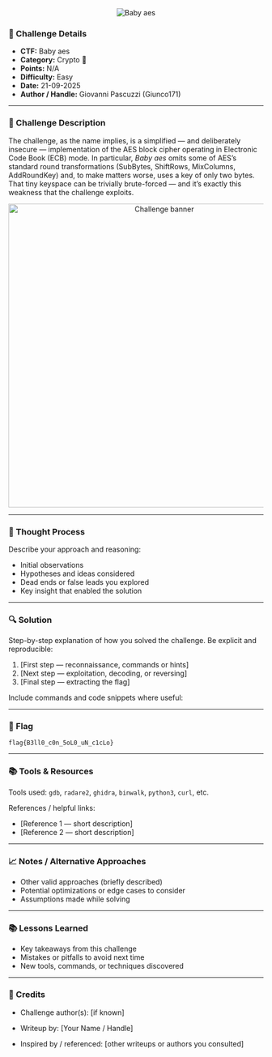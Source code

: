 <!-- CTF Name -->
<div align="center">
  <img src="challenge-name.svg" alt="Baby aes" />
</div>


### 📌 Challenge Details
- **CTF:** Baby aes 
- **Category:** Crypto 🔑<!-- [Crypto / Web / Pwn / Forensics / Misc] -->
- **Points:**  N/A
- **Difficulty:** Easy <!-- [Easy / Medium / Hard] -->
- **Date:** 21-09-2025  
- **Author / Handle:** Giovanni Pascuzzi (Giunco171)  

---

### 📝 Challenge Description
The challenge, as the name implies, is a simplified — and deliberately insecure — implementation of the AES block cipher operating in Electronic Code Book (ECB) mode. In particular, _Baby aes_ omits some of AES’s standard round transformations (SubBytes, ShiftRows, MixColumns, AddRoundKey) and, to make matters worse, uses a key of only two bytes. That tiny keyspace can be trivially brute-forced — and it’s exactly this weakness that the challenge exploits.

<p align="center">
  <img src="images/Baby_aes_chal.png" alt="Challenge banner" width="600" />
</p>

---

### 🧠 Thought Process
Describe your approach and reasoning:
- Initial observations  
- Hypotheses and ideas considered  
- Dead ends or false leads you explored  
- Key insight that enabled the solution  

---

### 🔍 Solution
Step-by-step explanation of how you solved the challenge. Be explicit and reproducible:

1. [First step — reconnaissance, commands or hints]  
2. [Next step — exploitation, decoding, or reversing]  
3. [Final step — extracting the flag]

Include commands and code snippets where useful:

<!-- ```bash
# Example command
nc example.ctf 1337 -->

---

### 🚩 Flag
```
flag{B3ll0_c0n_5oL0_uN_c1cLo}
```

---

### 📚 Tools & Resources

Tools used: `gdb`, `radare2`, `ghidra`, `binwalk`, `python3`, `curl`, etc.

References / helpful links:

- [Reference 1 — short description]
- [Reference 2 — short description]

---

### 📈 Notes / Alternative Approaches

- Other valid approaches (briefly described)
- Potential optimizations or edge cases to consider
- Assumptions made while solving

---

### 📚 Lessons Learned

- Key takeaways from this challenge
- Mistakes or pitfalls to avoid next time
- New tools, commands, or techniques discovered

---

### 🤝 Credits

- Challenge author(s): [if known]

- Writeup by: [Your Name / Handle]

- Inspired by / referenced: [other writeups or authors you consulted]
